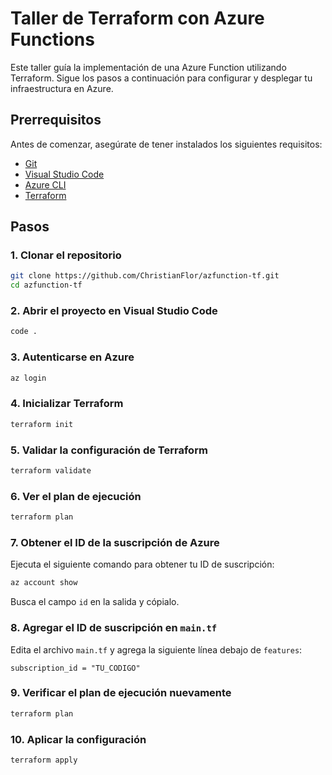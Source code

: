 # Taller de Terraform con Azure Functions

Este taller guía la implementación de una Azure Function utilizando Terraform. Sigue los pasos a continuación para configurar y desplegar tu infraestructura en Azure.

## Prerrequisitos

Antes de comenzar, asegúrate de tener instalados los siguientes requisitos:

- [Git](https://git-scm.com/)
- [Visual Studio Code](https://code.visualstudio.com/)
- [Azure CLI](https://learn.microsoft.com/en-us/cli/azure/install-azure-cli)
- [Terraform](https://developer.hashicorp.com/terraform/tutorials/azure-get-started/install-cli)

## Pasos

### 1. Clonar el repositorio

```sh
git clone https://github.com/ChristianFlor/azfunction-tf.git
cd azfunction-tf
```

### 2. Abrir el proyecto en Visual Studio Code

```sh
code .
```

### 3. Autenticarse en Azure

```sh
az login
```

### 4. Inicializar Terraform

```sh
terraform init
```

### 5. Validar la configuración de Terraform

```sh
terraform validate
```

### 6. Ver el plan de ejecución

```sh
terraform plan
```

### 7. Obtener el ID de la suscripción de Azure

Ejecuta el siguiente comando para obtener tu ID de suscripción:

```sh
az account show
```

Busca el campo `id` en la salida y cópialo.

### 8. Agregar el ID de suscripción en `main.tf`

Edita el archivo `main.tf` y agrega la siguiente línea debajo de `features`:

```hcl
subscription_id = "TU_CODIGO"
```

### 9. Verificar el plan de ejecución nuevamente

```sh
terraform plan
```

### 10. Aplicar la configuración

```sh
terraform apply
```

